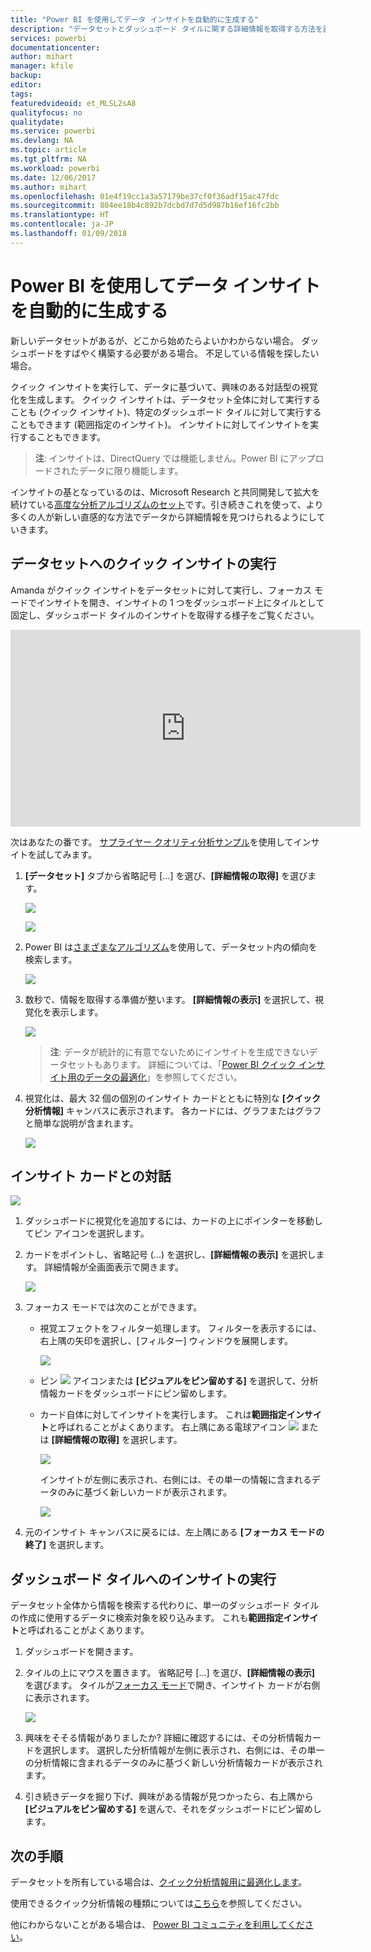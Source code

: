 ```yaml
---
title: "Power BI を使用してデータ インサイトを自動的に生成する"
description: "データセットとダッシュボード タイルに関する詳細情報を取得する方法を説明します。"
services: powerbi
documentationcenter: 
author: mihart
manager: kfile
backup: 
editor: 
tags: 
featuredvideoid: et_MLSL2sA8
qualityfocus: no
qualitydate: 
ms.service: powerbi
ms.devlang: NA
ms.topic: article
ms.tgt_pltfrm: NA
ms.workload: powerbi
ms.date: 12/06/2017
ms.author: mihart
ms.openlocfilehash: 01e4f19cc1a3a57179be37cf0f36adf15ac47fdc
ms.sourcegitcommit: 804ee18b4c892b7dcbd7d7d5d987b16ef16fc2bb
ms.translationtype: HT
ms.contentlocale: ja-JP
ms.lasthandoff: 01/09/2018
---
```

# <a name="automatically-generate-data-insights-with-power-bi"></a>Power BI を使用してデータ インサイトを自動的に生成する
新しいデータセットがあるが、どこから始めたらよいかわからない場合。  ダッシュボードをすばやく構築する必要がある場合。  不足している情報を探したい場合。

クイック インサイトを実行して、データに基づいて、興味のある対話型の視覚化を生成します。 クイック インサイトは、データセット全体に対して実行することも (クイック インサイト)、特定のダッシュボード タイルに対して実行することもできます (範囲指定のインサイト)。 インサイトに対してインサイトを実行することもできます。

> **注**: インサイトは、DirectQuery では機能しません。Power BI にアップロードされたデータに限り機能します。
> 
> 

インサイトの基となっているのは、Microsoft Research と共同開発して拡大を続けている[高度な分析アルゴリズムのセット](service-insight-types.md)です。引き続きこれを使って、より多くの人が新しい直感的な方法でデータから詳細情報を見つけられるようにしていきます。

## <a name="run-quick-insights-on-a-dataset"></a>データセットへのクイック インサイトの実行
Amanda がクイック インサイトをデータセットに対して実行し、フォーカス モードでインサイトを開き、インサイトの 1 つをダッシュボード上にタイルとして固定し、ダッシュボード タイルのインサイトを取得する様子をご覧ください。

<iframe width="560" height="315" src="https://www.youtube.com/embed/et_MLSL2sA8" frameborder="0" allowfullscreen></iframe>


次はあなたの番です。 [サプライヤー クオリティ分析サンプル](sample-supplier-quality.md)を使用してインサイトを試してみます。

1. **[データセット]** タブから省略記号 [...] を選び、**[詳細情報の取得]** を選びます。
   
    ![](media/service-insights/power-bi-ellipses.png)
   
    ![](media/service-insights/power-bi-tab.png)
2. Power BI は[さまざまなアルゴリズム](service-insight-types.md)を使用して、データセット内の傾向を検索します。
   
    ![](media/service-insights/pbi_autoinsightssearching.png)
3. 数秒で、情報を取得する準備が整います。  **[詳細情報の表示]** を選択して、視覚化を表示します。
   
    ![](media/service-insights/pbi_autoinsightsuccess.png)
   
   > **注**: データが統計的に有意でないためにインサイトを生成できないデータセットもあります。  詳細については、「[Power BI クイック インサイト用のデータの最適化](service-insights-optimize.md)」を参照してください。
   > 
   > 
1. 視覚化は、最大 32 個の個別のインサイト カードとともに特別な **[クイック分析情報]** キャンバスに表示されます。 各カードには、グラフまたはグラフと簡単な説明が含まれます。
   
    ![](media/service-insights/power-bi-insights.png)

## <a name="interact-with-the-insight-cards"></a>インサイト カードとの対話
  ![](media/service-insights/pbi_hover.png)

1. ダッシュボードに視覚化を追加するには、カードの上にポインターを移動してピン アイコンを選択します。
2. カードをポイントし、省略記号 (...) を選択し、**[詳細情報の表示]** を選択します。 詳細情報が全画面表示で開きます。
   
    ![](media/service-insights/power-bi-insight-focus.png)
3. フォーカス モードでは次のことができます。
   
   * 視覚エフェクトをフィルター処理します。  フィルターを表示するには、右上隅の矢印を選択し、[フィルター] ウィンドウを展開します。
     
        ![](media/service-insights/power-bi-insights-filter-new.png)
   * ピン ![](media/service-insights/power-bi-pin-icon.png) アイコンまたは **[ビジュアルをピン留めする]** を選択して、分析情報カードをダッシュボードにピン留めします。
   * カード自体に対してインサイトを実行します。 これは**範囲指定インサイト**と呼ばれることがよくあります。 右上隅にある電球アイコン ![](media/service-insights/power-bi-bulb-icon.png) または **[詳細情報の取得]** を選択します。
     
       ![](media/service-insights/pbi-autoinsights-tile.png)
     
     インサイトが左側に表示され、右側には、その単一の情報に含まれるデータのみに基づく新しいカードが表示されます。
     
       ![](media/service-insights/power-bi-insights-on-insights-new.png)
4. 元のインサイト キャンバスに戻るには、左上隅にある **[フォーカス モードの終了]** を選択します。

## <a name="run-insights-on-a-dashboard-tile"></a>ダッシュボード タイルへのインサイトの実行
データセット全体から情報を検索する代わりに、単一のダッシュボード タイルの作成に使用するデータに検索対象を絞り込みます。 これも**範囲指定インサイト**と呼ばれることがよくあります。

1. ダッシュボードを開きます。
2. タイルの上にマウスを置きます。 省略記号 [...] を選び、**[詳細情報の表示]** を選びます。 タイルが[フォーカス モード](service-focus-mode.md)で開き、インサイト カードが右側に表示されます。    
   
    ![](media/service-insights/pbi-insights-tile.png)    
4. 興味をそそる情報がありましたか? 詳細に確認するには、その分析情報カードを選択します。 選択した分析情報が左側に表示され、右側には、その単一の分析情報に含まれるデータのみに基づく新しい分析情報カードが表示されます。    
6. 引き続きデータを掘り下げ、興味がある情報が見つかったら、右上隅から **[ビジュアルをピン留めする]** を選んで、それをダッシュボードにピン留めします。

## <a name="next-steps"></a>次の手順
データセットを所有している場合は、[クイック分析情報用に最適化します](service-insights-optimize.md)。

使用できるクイック分析情報の種類については[こちら](service-insight-types.md)を参照してください。

他にわからないことがある場合は、 [Power BI コミュニティを利用してください](http://community.powerbi.com/)。

